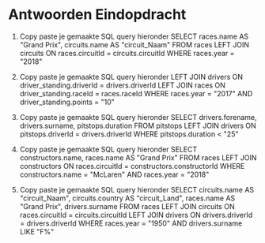 # Antwoorden Eindopdracht

1. Copy paste je gemaakte SQL query hieronder
SELECT races.name AS "Grand Prix",  circuits.name AS "circuit_Naam" FROM races
LEFT JOIN circuits ON races.circuitId = circuits.circuitId
WHERE races.year = "2018" 

2. Copy paste je gemaakte SQL query hieronder
LEFT JOIN drivers ON driver_standing.driverId = drivers.driverId 
LEFT JOIN races ON driver_standing.raceId = races.raceId
WHERE races.year = "2017"
AND driver_standing.points = "10"
3. Copy paste je gemaakte SQL query hieronder
SELECT drivers.forename, drivers.surname, pitstops.duration FROM pitstops 
LEFT JOIN drivers ON pitstops.driverId = drivers.driverId 
WHERE pitstops.duration < "25"
4. Copy paste je gemaakte SQL query hieronder
SELECT constructors.name,  races.name AS "Grand Prix" FROM races 
LEFT JOIN constructors ON races.circuitId = constructors.constructorId 
WHERE constructors.name = "McLaren" 
AND races.year = "2018"
5. Copy paste je gemaakte SQL query hieronder
SELECT circuits.name AS "circuit_Naam",  circuits.country AS "circuit_Land", races.name AS "Grand Prix", drivers.surname FROM races
LEFT JOIN circuits ON races.circuitId = circuits.circuitId
LEFT JOIN drivers ON drivers.driverId = drivers.driverId
WHERE races.year = "1950"
AND drivers.surname LIKE "F%"
